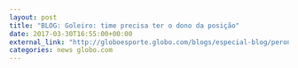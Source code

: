 ```yaml
---
layout: post
title: "BLOG: Goleiro: time precisa ter o dono da posição"
date: 2017-03-30T16:55:00+00:00
external_link: "http://globoesporte.globo.com/blogs/especial-blog/peron-na-arquibancada/post/goleiro-time-precisa-ter-o-dono-da-posicao.html"
categories: news globo.com
---
```

